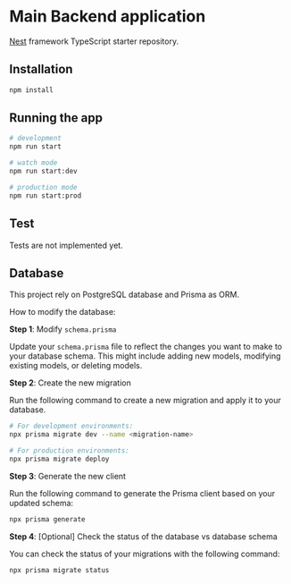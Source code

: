 # Main Backend application

[Nest](https://github.com/nestjs/nest) framework TypeScript starter repository.

## Installation

```bash
npm install
```

## Running the app

```bash
# development
npm run start

# watch mode
npm run start:dev

# production mode
npm run start:prod
```

## Test

Tests are not implemented yet.

## Database

This project rely on PostgreSQL database and Prisma as ORM.

How to modify the database:

**Step 1**: Modify `schema.prisma`

Update your `schema.prisma` file to reflect the changes you want to make to your database schema. This might include adding new models, modifying existing models, or deleting models.

**Step 2**: Create the new migration

Run the following command to create a new migration and apply it to your database.

```bash
# For development environments:
npx prisma migrate dev --name <migration-name>

# For production environments:
npx prisma migrate deploy
```

**Step 3**: Generate the new client

Run the following command to generate the Prisma client based on your updated schema:

```bash
npx prisma generate
```

**Step 4**: [Optional] Check the status of the database vs database schema

You can check the status of your migrations with the following command:

```bash
npx prisma migrate status
```
